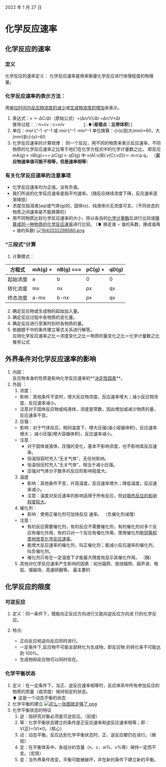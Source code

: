 2022 年 1 月 27 日

# 化学反应速率

## 化学反应的速率

### 定义

化学反应的速率定义：
化学反应速率是用来衡量化学反应进行快慢程度的物理量。

### 化学反应速率的表示方法：

用<u>单位时间内</u><u>反应物浓度的减少</u>或<u>生成物浓度的增加</u>来表示。

1.  表达式：v ＝ ΔC/Δt（原始公式）=(Δn/V)/Δt =Δn/V×Δt  
    推导过程：∵n=cv ∴c=n/v $\quad$ $\quad$ $\quad$[∴⬆(**易错点：忘带体积**）]
1.  单位：mol·L^-1 ·s^-1 或 mol·L^-1 ·min^-1
    单位换算：小(s)到大(min)×60，大(min)到小(s)÷60
1.  化学反应速率的计算规律：
    同一个反应，用不同的物质来表示反应速率，不同物质的化学反应速率之比等于他们在化学方程式中的化学计量数之比。 即反应 mA(g)＋ nB(g)=== pC(g)＋ qD(g) 中 v(A)∶v(B)∶v(C)∶v(D)＝ m∶n∶p∶q。
    （**反应物速率值可能不相等，但是速率相等**）

### 有关化学反应速率的注意事项

- 化学反应速率均为正值，没有负值。
- 我们所说的化学反应速率是指平均速率。（随反应继续浓度下降，反应速率逐渐降低）
- 浓度仅指溶液(aq)或气体(g)的，固体(s)、纯液体(l)无浓度可言。（不同状态的物质之间速率是不能换算的）
- 用不同物质比较化学反应速率的大小，除以各自的<u>化学计量数</u>后进行比较或<u>换算成同一种物质的化学反应速率</u>进行比较。
  (⬆ 换走谁 ÷ 谁的系数，换成谁再 × 谁的系数)
  [![1643332298560.png](https://pic.jitudisk.com/public/2022/01/27/bb054e4a39ecf.png)](https://pic.jitudisk.com/public/2022/01/27/bb054e4a39ecf.png)

### “三段式”计算

1. 计算模式：

| 方程式   | mA(g) + | nB(g) =\== | pC(g) + | qD(g) |
| -------- | ------- | ---------- | ------- | ----- |
| 起始浓度 | a       | b          | 0       | 0     |
| 转化浓度 | mx      | nx         | px      | qx    |
| 终态浓度 | a-mx    | b-nx       | px      | qx    |

2.  确定反应物或生成物的起始加入量。
3.  确定反应过程中各物质的变化量。
4.  确定反应进行至某时刻时各物质的量。
5.  依据题干中的条件建立等式关系进行解答。  
    应用化学反应速率之比＝浓度变化之比＝物质的量变化之比＝化学计量数之比推导公式

## 外界条件对化学反应速率的影响

1. 内因：  
   反应物本身的性质是影响化学反应速率的**<u>决定性因素</u>**。
2. 外因 ：
   1. 浓度：
   - 影响：其他条件不变时，增大反应物浓度，反应速率增大；减小反应物浓度，反应速率减小。
   - 注意对于固体反应物或纯液体，浓度是常数，因此增加或减少物质的量，反应速率不变。
   2. 压强：
   - 影响：对于气体反应，相同温度下，增大压强(减小容器体积)，反应速率增大； 减小压强(增大容器体积)，反应速率减小。
   - 注意：
     - 对于固体或液体，压强的变化，基本不影响浓度，也不影响其反应速率。
     - 恒温恒容时充入“无关气体”，无任何影响。
     - 恒温恒压时充入“无关气体”，相当于减小压强。
     - 压强对气体分子数多的反应的影响程度大。
   3. 温度
      - 影响：其他条件不变，升高温度，反应速率增大；降低温度，反应速率减小。
      - 注意：温度对反应速率的影响适用于所有反应，但<u>对吸热反应的影响程度较大</u>。
   4. 催化剂：
      - 影响：使用正催化剂可加快反应 速率。 （负催化剂减慢）
   - 注意：
     - 有的反应需要催化剂，有的反应不需要催化剂，有的催化剂对多个反应有催化作用，有的只对一个反应有催化作用，使用催化剂能<u>同等程度地改变化学反应速率</u>。
     - 能增大反应速率的催化剂，叫正催化剂；能减小反应速率的催化剂，叫负催化剂。
     - 催化剂只有在一定温度下才能最大限度地显示其催化作用。 （酶）
   5. 其他对化学反应速率产生影响的因素：如光辐照、放线辐照、超声波、电弧、强磁场、高速研磨等。 最主要的

## 化学反应的限度

### 可逆反应

1. 定义：同一条件下，既能向正反应方向进行又能向逆反应方向进
   行的化学反应。

2. 特点:
   - 正向反应和逆向反应同时进行。
   - 一定条件下,反应物不可能全部转化为生成物，即反应物
     的转化率不可能达到 100%。
   - 生成物和反应物可以同时存在。

### 化学平衡状态

1. 定义：在一定条件下，当正、逆反应速率相等时，反应体系中所有参加反应的物质的质量（或浓度）保持恒定的状态。  
   ⬆ 这是一个动态平衡的状态
2. 化学平衡的建立
   [![这么一张图就足够了.png](https://pic.jitudisk.com/public/2022/01/28/633a93a861288.png)](https://pic.jitudisk.com/public/2022/01/28/633a93a861288.png)
3. 化学平衡状态的特征
   1. 逆：指研究对象必须是可逆反应。（前提）
   2. 等：化学平衡状态建立的条件是正反应速率和逆反应速率相等；即：V(正)=(V)≠0。（核心）
   3. 动：动态平衡。反应达到化学平衡状态时，正、逆反应都仍在进行。（微观）
   4. 定：在平衡体系中，各组分的含量（n、c、w%、v%等）保持一定而不变。（宏观）
   5. 变：当外界条件改变，平衡可能被破坏，并在新的条件下建立新的平衡。
